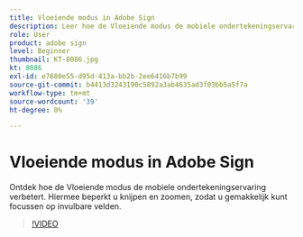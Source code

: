 ```yaml
---
title: Vloeiende modus in Adobe Sign
description: Leer hoe de Vloeiende modus de mobiele ondertekeningservaring verbetert
role: User
product: adobe sign
level: Beginner
thumbnail: KT-8086.jpg
kt: 8086
exl-id: e7680e55-d95d-413a-bb2b-2ee6416b7b99
source-git-commit: b4413d3243190c5892a3ab4635ad3f03bb5a5f7a
workflow-type: tm+mt
source-wordcount: '39'
ht-degree: 0%

---
```


# Vloeiende modus in Adobe Sign

Ontdek hoe de Vloeiende modus de mobiele ondertekeningservaring verbetert. Hiermee beperkt u knijpen en zoomen, zodat u gemakkelijk kunt focussen op invulbare velden.

>[!VIDEO](https://video.tv.adobe.com/v/333803?hidetitle=true)
